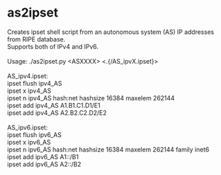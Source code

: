 # as2ipset
Creates ipset shell script from an autonomous system (AS) IP addresses from RIPE database.<br />
Supports both of IPv4 and IPv6.<br />
<br />
Usage:  ./as2ipset.py \<ASXXXX\> \<.{/AS_ipvX.ipset}\><br />
<br />
AS_ipv4.ipset:<br />
ipset flush ipv4_AS<br />
ipset x ipv4_AS<br />
ipset n ipv4_AS hash:net hashsize 16384 maxelem 262144<br />
ipset add ipv4_AS A1.B1.C1.D1/E1<br />
ipset add ipv4_AS A2.B2.C2.D2/E2<br />
<br />
AS_ipv6.ipset:<br />
ipset flush ipv6_AS<br />
ipset x ipv6_AS<br />
ipset n ipv6_AS hash:net hashsize 16384 maxelem 262144 family inet6<br />
ipset add ipv6_AS A1::/B1<br />
ipset add ipv6_AS A2::/B2<br />
